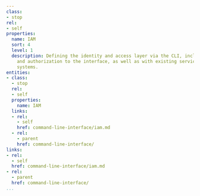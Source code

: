 ```yaml
---
class:
- stop
rel:
- self
properties:
  name: IAM
  sort: 4
  level: 1
  description: Defining the identity and access layer via the CLI, including the login
    and authorization to the interface, as well as with existing services and backend
    systems.
entities:
- class:
  - stop
  rel:
  - self
  properties:
    name: IAM
  links:
  - rel:
    - self
    href: command-line-interface/iam.md
  - rel:
    - parent
    href: command-line-interface/
links:
- rel:
  - self
  href: command-line-interface/iam.md
- rel:
  - parent
  href: command-line-interface/
...
```

